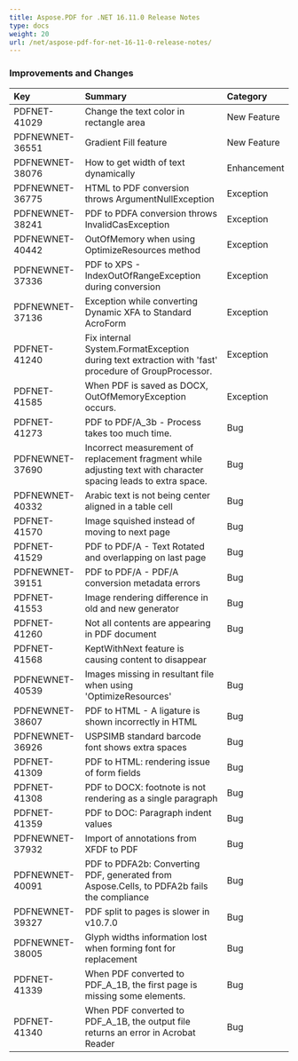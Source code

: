 ```yaml
---
title: Aspose.PDF for .NET 16.11.0 Release Notes
type: docs
weight: 20
url: /net/aspose-pdf-for-net-16-11-0-release-notes/
---
```


### **Improvements and Changes**

|**Key**|**Summary**|**Category**|
| :- | :- | :- |
|PDFNET-41029|Change the text color in rectangle area|New Feature|
|PDFNEWNET-36551|Gradient Fill feature|New Feature|
|PDFNEWNET-38076|How to get width of text dynamically|Enhancement|
|PDFNEWNET-36775|HTML to PDF conversion throws ArgumentNullException|Exception|
|PDFNEWNET-38241|PDF to PDFA conversion throws InvalidCasException|Exception|
|PDFNEWNET-40442|OutOfMemory when using OptimizeResources method|Exception|
|PDFNEWNET-37336|PDF to XPS - IndexOutOfRangeException during conversion|Exception|
|PDFNEWNET-37136|Exception while converting Dynamic XFA to Standard AcroForm|Exception|
|PDFNET-41240|Fix internal System.FormatException during text extraction with 'fast' procedure of GroupProcessor.|Exception|
|PDFNET-41585|When PDF is saved as DOCX, OutOfMemoryException occurs.|Exception|
|PDFNET-41273|PDF to PDF/A_3b - Process takes too much time.|Bug|
|PDFNEWNET-37690|Incorrect measurement of replacement fragment while adjusting text with character spacing leads to extra space.|Bug|
|PDFNEWNET-40332|Arabic text is not being center aligned in a table cell|Bug|
|PDFNET-41570|Image squished instead of moving to next page|Bug|
|PDFNET-41529|PDF to PDF/A - Text Rotated and overlapping on last page|Bug|
|PDFNEWNET-39151|PDF to PDF/A - PDF/A conversion metadata errors|Bug|
|PDFNET-41553|Image rendering difference in old and new generator|Bug|
|PDFNET-41260|Not all contents are appearing in PDF document|Bug|
|PDFNET-41568|KeptWithNext feature is causing content to disappear||
|PDFNEWNET-40539|Images missing in resultant file when using 'OptimizeResources'|Bug|
|PDFNEWNET-38607|PDF to HTML - A ligature is shown incorrectly in HTML|Bug|
|PDFNEWNET-36926|USPSIMB standard barcode font shows extra spaces|Bug|
|PDFNET-41309|PDF to HTML: rendering issue of form fields|Bug|
|PDFNET-41308|PDF to DOCX: footnote is not rendering as a single paragraph|Bug|
|PDFNET-41359|PDF to DOC: Paragraph indent values|Bug|
|PDFNEWNET-37932|Import of annotations from XFDF to PDF|Bug|
|PDFNEWNET-40091|PDF to PDFA2b: Converting PDF, generated from Aspose.Cells, to PDFA2b fails the compliance|Bug|
|PDFNEWNET-39327|PDF split to pages is slower in v10.7.0|Bug|
|PDFNEWNET-38005|Glyph widths information lost when forming font for replacement|Bug|
|PDFNET-41339|When PDF converted to PDF_A_1B, the first page is missing some elements.|Bug|
|PDFNET-41340|When PDF converted to PDF_A_1B, the output file returns an error in Acrobat Reader|Bug|

